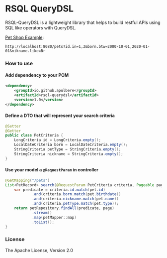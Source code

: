 # RSQL QueryDSL

RSQL-QueryDSL is a lightweight library that helps to build restful APIs using SQL like operators with QueryDSL.

[Pet Shop Example](https://github.com/apulbere/pet-shop-rsql-querydsl):

```
http://localhost:8080/pets?id.in=1,3&born.btw=2000-10-01,2020-01-01&nikname.like=Br
```

### How to use
#### Add dependency to your POM
```xml
<dependency>
    <groupId>io.github.apulbere</groupId>
    <artifactId>rsql-querydsl</artifactId>
    <version>1.0</version>
</dependency>
```

#### Define a DTO that will represent your search criteria
```java
@Setter
@Getter
public class PetCriteria {
    LongCriteria id = LongCriteria.empty();
    LocalDateCriteria born = LocalDateCriteria.empty();
    StringCriteria petType = StringCriteria.empty();
    StringCriteria nickname = StringCriteria.empty();
}
```

#### Use your model a `@RequestParam` in controller
```java
@GetMapping("/pets")
List<PetRecord> search(@RequestParam PetCriteria criteria, Pageable page) {
    var predicate = criteria.id.match(pet.id)
            .and(criteria.born.match(pet.birthdate))
            .and(criteria.nickname.match(pet.name))
            .and(criteria.petType.match(pet.type));
    return petRepository.findAll(predicate, page)
            .stream()
            .map(petMapper::map)
            .toList();
}
```

### License
The Apache License, Version 2.0